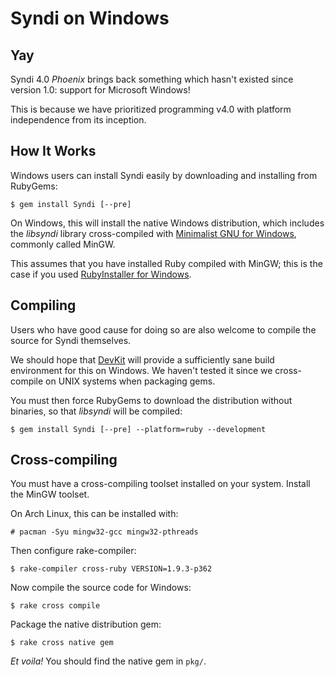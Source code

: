 Syndi on Windows
===============

Yay
---

Syndi 4.0 _Phoenix_ brings back something which hasn't existed since version 1.0:
support for Microsoft Windows!

This is because we have prioritized programming v4.0 with platform independence
from its inception.

How It Works
------------

Windows users can install Syndi easily by downloading and installing from RubyGems:

    $ gem install Syndi [--pre]

On Windows, this will install the native Windows distribution, which includes the
_libsyndi_ library cross-compiled with [Minimalist GNU for Windows](http://www.mingw.org/),
commonly called MinGW.

This assumes that you have installed Ruby compiled with MinGW; this is the case
if you used [RubyInstaller for Windows](http://rubyinstaller.org/).

Compiling
---------

Users who have good cause for doing so are also welcome to compile the source
for Syndi themselves.

We should hope that [DevKit](http://rubyinstaller.org/downloads) will provide
a sufficiently sane build environment for this on Windows. We haven't tested
it since we cross-compile on UNIX systems when packaging gems.

You must then force RubyGems to download the distribution without binaries, so
that _libsyndi_ will be compiled:

    $ gem install Syndi [--pre] --platform=ruby --development

Cross-compiling
---------------

You must have a cross-compiling toolset installed on your system. Install the
MinGW toolset.

On Arch Linux, this can be installed with:

    # pacman -Syu mingw32-gcc mingw32-pthreads

Then configure rake-compiler:

    $ rake-compiler cross-ruby VERSION=1.9.3-p362

Now compile the source code for Windows:

    $ rake cross compile

Package the native distribution gem:

    $ rake cross native gem

_Et voila!_ You should find the native gem in `pkg/`.
